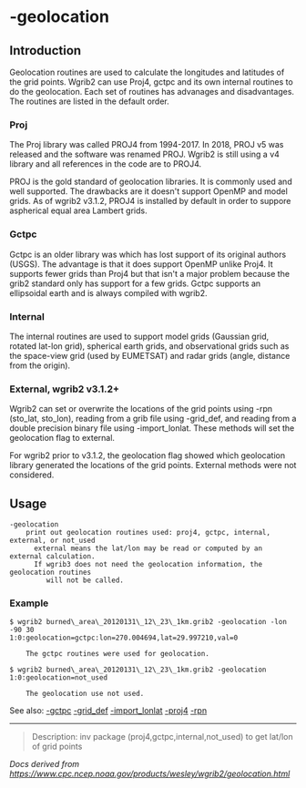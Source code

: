 # -geolocation

## Introduction

Geolocation routines are used to calculate the longitudes and latitudes
of the grid points. Wgrib2 can use Proj4, gctpc and its own internal
routines to do the geolocation. Each set of routines has advanages and
disadvantages. The routines are listed in the default order.

### Proj

The Proj library was called PROJ4 from 1994-2017. In 2018, PROJ v5 was released
and the software was renamed PROJ. Wgrib2 is still using a v4 library and
all references in the code are to PROJ4.

PROJ is the gold standard of geolocation libraries. It is commonly used
and well supported. The drawbacks are it doesn't support OpenMP and
model grids. As of wgrib2 v3.1.2, PROJ4 is installed by default in order
to suppore aspherical equal area Lambert grids.

### Gctpc

Gctpc is an older library was which has lost support of its original authors (USGS).
The advantage is that it does support OpenMP unlike Proj4. It supports fewer grids
than Proj4 but that isn't a major problem because the grib2 standard only has
support for a few grids. Gctpc supports an ellipsoidal earth and
is always compiled with wgrib2.

### Internal

The internal routines are used to support model grids (Gaussian grid, rotated lat-lon grid),
spherical earth grids, and observational grids such as the space-view grid (used by EUMETSAT)
and radar grids (angle, distance from the origin).

### External, wgrib2 v3.1.2+

Wgrib2 can set or overwrite the locations of the grid points using -rpn
(sto_lat, sto_lon), reading from a grib file using -grid_def, and reading from
a double precision binary file using -import_lonlat. These methods will
set the geolocation flag to external.

For wgrib2 prior to v3.1.2, the geolocation flag showed which geolocation library
generated the locations of the grid points. External methods were not considered.

## Usage

```
-geolocation
    print out geolocation routines used: proj4, gctpc, internal, external, or not_used
      external means the lat/lon may be read or computed by an external calculation.
      If wgrib3 does not need the geolocation information, the geolocation routines
         will not be called.
```

### Example

```
$ wgrib2 burned\_area\_20120131\_12\_23\_1km.grib2 -geolocation -lon -90 30
1:0:geolocation=gctpc:lon=270.004694,lat=29.997210,val=0

	The gctpc routines were used for geolocation.

$ wgrib2 burned\_area\_20120131\_12\_23\_1km.grib2 -geolocation
1:0:geolocation=not_used

	The geolocation use not used.
```

See also:
[-gctpc](./gctpc.md)
[-grid_def](./grid_def.md)
[-import_lonlat](./import_lonlat.md)
[-proj4](./proj4.md)
[-rpn](./rpn.md)

---

> Description: inv package (proj4,gctpc,internal,not_used) to get lat/lon of grid points

_Docs derived from <https://www.cpc.ncep.noaa.gov/products/wesley/wgrib2/geolocation.html>_
